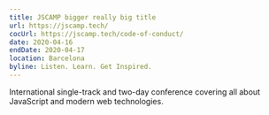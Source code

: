 ```yaml
---
title: JSCAMP bigger really big title
url: https://jscamp.tech/
cocUrl: https://jscamp.tech/code-of-conduct/
date: 2020-04-16
endDate: 2020-04-17
location: Barcelona
byline: Listen. Learn. Get Inspired.
---
```


International single-track and two-day conference covering all about JavaScript and modern web technologies.
